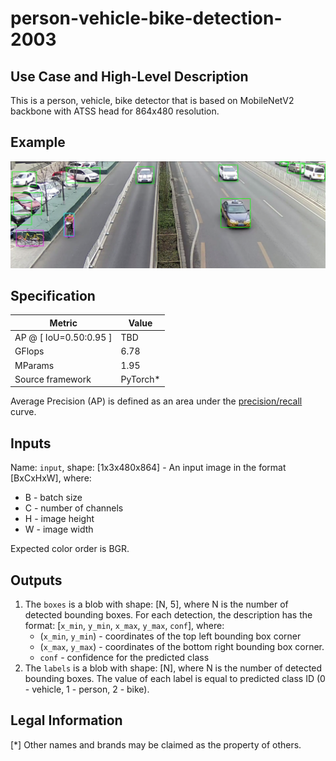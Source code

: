 # person-vehicle-bike-detection-2003

## Use Case and High-Level Description

This is a person, vehicle, bike detector that is based on MobileNetV2
backbone with ATSS head for 864x480 resolution.

## Example

![](./person-vehicle-bike-detection-2003.png)

## Specification

| Metric                          | Value                                     |
|---------------------------------|-------------------------------------------|
| AP @ [ IoU=0.50:0.95 ]          | TBD                                       |
| GFlops                          | 6.78                                      |
| MParams                         | 1.95                                      |
| Source framework                | PyTorch\*                                 |

Average Precision (AP) is defined as an area under
the [precision/recall](https://en.wikipedia.org/wiki/Precision_and_recall)
curve.

## Inputs

Name: `input`, shape: [1x3x480x864] - An input image in the format [BxCxHxW],
where:

- B - batch size
- C - number of channels
- H - image height
- W - image width

Expected color order is BGR.

## Outputs

1. The `boxes` is a blob with shape: [N, 5], where N is the number of detected
   bounding boxes. For each detection, the description has the format:
   [`x_min`, `y_min`, `x_max`, `y_max`, `conf`],
   where:
    - (`x_min`, `y_min`) - coordinates of the top left bounding box corner
    - (`x_max`, `y_max`) - coordinates of the bottom right bounding box corner.
    - `conf` - confidence for the predicted class
2. The `labels` is a blob with shape: [N], where N is the number of detected
   bounding boxes. The value of each label is equal to predicted class ID
   (0 - vehicle, 1 - person, 2 - bike).

## Legal Information
[*] Other names and brands may be claimed as the property of others.
